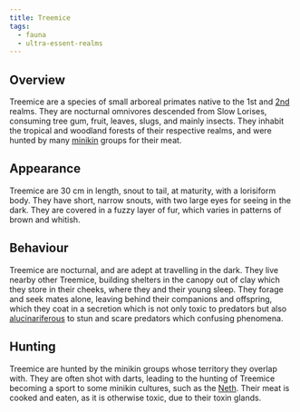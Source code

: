 ```yaml
---
title: Treemice
tags:
  - fauna
  - ultra-essent-realms
---
```

## Overview
Treemice are a species of small arboreal primates native to the 1st and [2nd](lore/2nd-realm.md) realms. They are nocturnal omnivores descended from Slow Lorises, consuming tree gum, fruit, leaves, slugs, and mainly insects. They inhabit the tropical and woodland forests of their respective realms, and were hunted by many [minikin](fauna/minikin.md) groups for their meat.
## Appearance
Treemice are 30 cm in length, snout to tail, at maturity, with a lorisiform body. They have short, narrow snouts, with two large eyes for seeing in the dark. They are covered in a fuzzy layer of fur, which varies in patterns of brown and whitish.
## Behaviour
Treemice are nocturnal, and are adept at travelling in the dark. They live nearby other Treemice, building shelters in the canopy out of clay which they store in their cheeks, where they and their young sleep. They forage and seek mates alone, leaving behind their companions and offspring, which they coat in a secretion which is not only toxic to predators but also [alucinariferous](cosmology/alucinara.md) to stun and scare predators which confusing phenomena.
## Hunting
Treemice are hunted by the minikin groups whose territory they overlap with. They are often shot with darts, leading to the hunting of Treemice becoming a sport to some minikin cultures, such as the [Neth](lore/2nd-realm/nethic.md). Their meat is cooked and eaten, as it is otherwise toxic, due to their toxin glands.